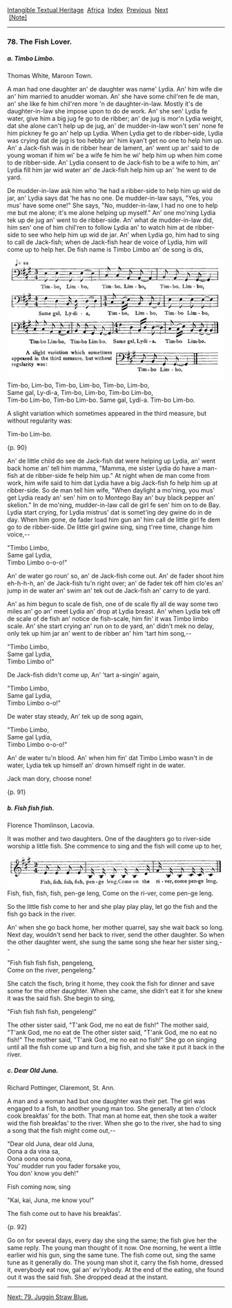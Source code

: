 [Intangible Textual Heritage](../../index)  [Africa](../index) 
[Index](index)  [Previous](jas077)  [Next](jas079)   
 [\[Note\]](jas078n)

------------------------------------------------------------------------

### 78. The Fish Lover.

##### a. Timbo Limbo.

Thomas White, Maroon Town.

A man had one daughter an' de daughter was name' Lydia. An' him wife die
an' him married to anudder woman. An' she have some chil'ren fe de man,
an' she like fe him chil'ren more 'n de daughter-in-law. Mostly it's de
daughter-in-law she impose upon to do de work. An' she sen' Lydia fe
water, give him a big jug fe go to de ribber; an' de jug is mor'n Lydia
weight, dat she alone can't help up de jug, an' de mudder-in-law won't
sen' none fe him pickney fe go an' help up Lydia. When Lydia get to de
ribber-side, Lydia was crying dat de jug is too hebby an' him kyan't get
no one to help him up. An' a Jack-fish was in de ribber hear de lament,
an' went up an' said to de young woman if him wi' be a wife fe him he
wi' help him up when him come to de ribber-side. An' Lydia consent to de
Jack-fish to be a wife to him, an' Lydia fill him jar wid water an' de
Jack-fish help him up an' 'he went to de yard.

De mudder-in-law ask him who 'he had a ribber-side to help him up wid de
jar, an' Lydia says dat 'he has no one. De mudder-in-law says, "Yes, you
mus' have some one!" She says, "No, mudder-in-law, I had no one to help
me but me alone; it's me alone helping up myself." An' one mo'ning Lydia
tek up de jug an' went to de ribber-side. An' what de mudder-in-law did,
him sen' one of him chil'ren to follow Lydia an' to watch him at de
ribber-side to see who help him up wid de jar. An' when Lydia go, him
had to sing to call de Jack-fish; when de Jack-fish hear de voice of
Lydia, him will come up to help her. De fish name is Timbo Limbo an' de
song is dis,

<span id="08900.jpg">![](img/08900.jpg)</span>  
Tim-bo, Lim-bo, Tim-bo, Lim-bo, Tim-bo, Lim-bo,  
Same gal, Ly-di-a, Tim-bo, Lim-bo, Tim-bo Lim-bo,  
Tim-bo Lim-bo, Tim-bo Lim-bo. Same gal, Lydi-a. Tim-bo Lim-bo.

A slight variation which sometimes appeared in the third measure, but
without regularity was:

Tim-bo Lim-bo.

{p. 90}

An' de little child do see de Jack-fish dat were helping up Lydia, an'
went back home an' tell him mamma, "Mamma, me sister Lydia do have a
man-fish at de ribber-side fe help him up." At night when de man come
from work, him wife said to him dat Lydia have a big Jack-fish fo help
him up at ribber-side. So de man tell him wife, "When daylight a
mo'ning, you mus' get Lydia ready an' sen' him on to Montego Bay an' buy
black pepper an' skelion." In de mo'ning, mudder-in-law call de girl fe
sen' him on to de Bay. Lydia start crying, for Lydia mistrus' dat is
somet'ing dey gwine do in de day. When him gone, de fader load him gun
an' him call de little girl fe dem go to de ribber-side. De little girl
gwine sing, sing t'ree time, change him voice,--

"Timbo Limbo,  
Same gal Lydia,  
Timbo Limbo o-o-o!"

An' de water go roun' so, an' de Jack-fish come out. An' de fader shoot
him eh-h-h-h, an' de Jack-fish tu'n right over; an' de fader tek off him
clo'es an' jump in de water an' swim an' tek out de Jack-fish an' carry
to de yard.

An' as him begun to scale de fish, one of de scale fly all de way some
two miles an' go an' meet Lydia an' drop at Lydia breast. An' when Lydia
tek off de scale of de fish an' notice de fish-scale, him fin' it was
Timbo limbo scale. An' she start crying an' run on to de yard, an'
didn't mek no delay, only tek up him jar an' went to de ribber an' him
'tart him song,--

"Timbo Limbo,  
Same gal Lydia,  
Timbo Limbo o!"

De Jack-fish didn't come up, An' 'tart a-singin' again,

"Timbo Limbo,  
Same gal Lydia,  
Timbo Limbo o-o!"

De water stay steady, An' tek up de song again,

"Timbo Limbo,  
Same gal Lydia,  
Timbo Limbo o-o-o!"

An' de water tu'n blood. An' when him fin' dat Timbo Limbo wasn't in de
water, Lydia tek up himself an' drown himself right in de water.

Jack man dory, choose none!

{p. 91}

##### b. Fish fish fish.

Florence Thomlinson, Lacovia.

It was mother and two daughters. One of the daughters go to river-side
worship a little fish. She commence to sing and the fish will come up to
her,

<span id="09100.jpg">![](img/09100.jpg)</span>  
Fish, fish, fish, fish, pen-ge leng, Come on the ri-ver, come pen-ge
leng.

So the little fish come to her and she play play play, let go the fish
and the fish go back in the river.

An' when she go back home, her mother quarrel, say she wait back so
long. Next day, wouldn't send her back to river, send the other
daughter. So when the other daughter went, she sung the same song she
hear her sister sing,--

"Fish fish fish fish, pengeleng,  
Come on the river, pengeleng."

She catch the fisch, bring it home, they cook the fish for dinner and
save some for the other daughter. When she came, she didn't eat it for
she knew it was the said fish. She begin to sing,

"Fish fish fish fish, pengeleng!"

The other sister said, "T'ank God, me no eat de fish!" The mother said,
"T'ank God, me no eat de The other sister said, "T'ank God, me no eat no
fish!" The mother said, "T'ank God, me no eat no fish!" She go on
singing until all the fish come up and turn a big fish, and she take it
put it back in the river.

##### c. Dear Old Juna.

Richard Pottinger, Claremont, St. Ann.

A man and a woman had but one daughter was their pet. The girl was
engaged to a fish, to another young man too. She generally at ten
o'clock cook breakfas' for the both. That man at home eat, then she took
a waiter wid the fish breakfas' to the river. When she go to the river,
she had to sing a song that the fish might come out,--

"Dear old Juna, dear old Juna,  
Oona a da vina sa,  
Oona oona oona oona,  
You' mudder run you fader forsake you,  
You don' know you deh!"

Fish coming now, sing

"Kai, kai, Juna, me know you!"

The fish come out to have his breakfas'.

{p. 92}

Go on for several days, every day she sing the same; the fish give her
the same reply. The young man thought of it now. One morning, he went a
little earlier wid his gun, sing the same tune. The fish come out, sing
the same tune as it generally do. The young man shot it, carry the fish
home, dressed it, everybody eat now, gal an' ev'rybody. At the end of
the eating, she found out it was the said fish. She dropped dead at the
instant.

------------------------------------------------------------------------

[Next: 79. Juggin Straw Blue.](jas079)
